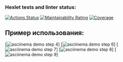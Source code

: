 ### Hexlet tests and linter status:
[![Actions Status](https://github.com/sherifbea1/python-project-50/actions/workflows/hexlet-check.yml/badge.svg)](https://github.com/sherifbea1/python-project-50/actions)
[![Maintainability Rating](https://sonarcloud.io/api/project_badges/measure?project=sherifbea1_python-project-50&metric=sqale_rating)](https://sonarcloud.io/summary/new_code?id=sherifbea1_python-project-50)
[![Coverage](https://sonarcloud.io/api/project_badges/measure?project=sherifbea1_python-project-50&metric=coverage)](https://sonarcloud.io/summary/new_code?id=sherifbea1_python-project-50)

## Пример использования:
[![asciinema demo step 4](https://asciinema.org/a/btnqXH5rDzu08lNQJktGAOA6Y)]
[![asciinema demo step 6](https://asciinema.org/a/MfPVm3kDrMs88y0gk3HAg4OpQ)]
[![asciinema demo step 7](https://asciinema.org/a/ecCcWFEWH6Nf0p1LNKzbqECvL)]
[![asciinema demo step 8](https://asciinema.org/a/jmWQM0OVF4JdH5xhWGQYUX2IX)]
[![asciinema demo step 9](https://asciinema.org/a/7env5ZPABbWSpq4yaNVhbdI2A)]